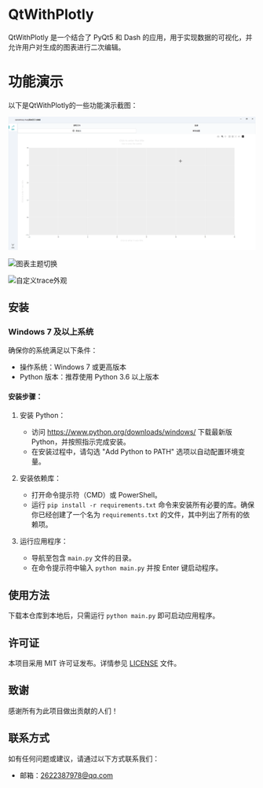 # QtWithPlotly

QtWithPlotly 是一个结合了 PyQt5 和 Dash 的应用，用于实现数据的可视化，并允许用户对生成的图表进行二次编辑。

# 功能演示

以下是QtWithPlotly的一些功能演示截图：

![添加trace](docs/images/add_trace.gif)

![图表主题切换](cs/images/change_theme.gif)

![自定义trace外观](images/custom_trace.gif)

## 安装

### Windows 7 及以上系统

确保你的系统满足以下条件：

- 操作系统：Windows 7 或更高版本
- Python 版本：推荐使用 Python 3.6 以上版本

#### 安装步骤：

1. 安装 Python：
   - 访问 https://www.python.org/downloads/windows/ 下载最新版 Python，并按照指示完成安装。
   - 在安装过程中，请勾选 "Add Python to PATH" 选项以自动配置环境变量。

2. 安装依赖库：
   - 打开命令提示符（CMD）或 PowerShell。
   - 运行 `pip install -r requirements.txt` 命令来安装所有必要的库。确保你已经创建了一个名为 `requirements.txt` 的文件，其中列出了所有的依赖项。

3. 运行应用程序：
   - 导航至包含 `main.py` 文件的目录。
   - 在命令提示符中输入 `python main.py` 并按 Enter 键启动程序。

## 使用方法

下载本仓库到本地后，只需运行 `python main.py` 即可启动应用程序。

## 许可证

本项目采用 MIT 许可证发布。详情参见 [LICENSE](LICENSE) 文件。

## 致谢

感谢所有为此项目做出贡献的人们！

## 联系方式

如有任何问题或建议，请通过以下方式联系我们：

- 邮箱：2622387978@qq.com

